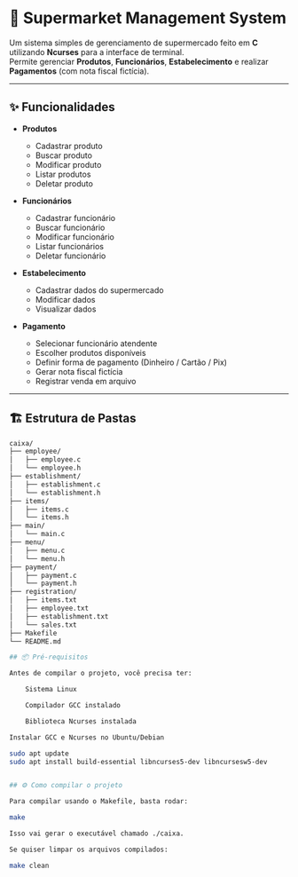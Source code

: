 # 🛒 Supermarket Management System

Um sistema simples de gerenciamento de supermercado feito em **C** utilizando **Ncurses** para a interface de terminal.  
Permite gerenciar **Produtos**, **Funcionários**, **Estabelecimento** e realizar **Pagamentos** (com nota fiscal fictícia).

---

## ✨ Funcionalidades

- **Produtos**
  - Cadastrar produto
  - Buscar produto
  - Modificar produto
  - Listar produtos
  - Deletar produto

- **Funcionários**
  - Cadastrar funcionário
  - Buscar funcionário
  - Modificar funcionário
  - Listar funcionários
  - Deletar funcionário

- **Estabelecimento**
  - Cadastrar dados do supermercado
  - Modificar dados
  - Visualizar dados

- **Pagamento**
  - Selecionar funcionário atendente
  - Escolher produtos disponíveis
  - Definir forma de pagamento (Dinheiro / Cartão / Pix)
  - Gerar nota fiscal fictícia
  - Registrar venda em arquivo

---

## 🏗 Estrutura de Pastas

```bash
caixa/
├── employee/
│   ├── employee.c
│   └── employee.h
├── establishment/
│   ├── establishment.c
│   └── establishment.h
├── items/
│   ├── items.c
│   └── items.h
├── main/
│   └── main.c
├── menu/
│   ├── menu.c
│   └── menu.h
├── payment/
│   ├── payment.c
│   └── payment.h
├── registration/
│   ├── items.txt
│   ├── employee.txt
│   ├── establishment.txt
│   └── sales.txt
├── Makefile
└── README.md

## 📦 Pré-requisitos

Antes de compilar o projeto, você precisa ter:

    Sistema Linux

    Compilador GCC instalado

    Biblioteca Ncurses instalada

Instalar GCC e Ncurses no Ubuntu/Debian

sudo apt update
sudo apt install build-essential libncurses5-dev libncursesw5-dev


## ⚙️ Como compilar o projeto

Para compilar usando o Makefile, basta rodar:

make

Isso vai gerar o executável chamado ./caixa.

Se quiser limpar os arquivos compilados:

make clean

